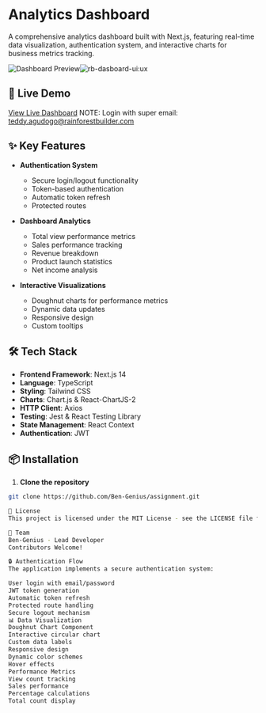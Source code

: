 # Analytics Dashboard

A comprehensive analytics dashboard built with Next.js, featuring real-time data visualization, authentication system, and interactive charts for business metrics tracking.

![Dashboard Preview]()![rb-dasboard-ui:ux](https://github.com/user-attachments/assets/fb602a3a-caf5-46c5-a0c5-39bd90ab324e)


## 🚀 Live Demo
[View Live Dashboard](https://assignment-jet-three.vercel.app/)
NOTE: Login with super email: teddy.agudogo@rainforestbuilder.com

## ✨ Key Features

- **Authentication System**
  - Secure login/logout functionality
  - Token-based authentication
  - Automatic token refresh
  - Protected routes

- **Dashboard Analytics**
  - Total view performance metrics
  - Sales performance tracking
  - Revenue breakdown
  - Product launch statistics
  - Net income analysis

- **Interactive Visualizations**
  - Doughnut charts for performance metrics
  - Dynamic data updates
  - Responsive design
  - Custom tooltips

## 🛠 Tech Stack

- **Frontend Framework**: Next.js 14
- **Language**: TypeScript
- **Styling**: Tailwind CSS
- **Charts**: Chart.js & React-ChartJS-2
- **HTTP Client**: Axios
- **Testing**: Jest & React Testing Library
- **State Management**: React Context
- **Authentication**: JWT

## 📦 Installation

1. **Clone the repository**
```bash
git clone https://github.com/Ben-Genius/assignment.git

📄 License
This project is licensed under the MIT License - see the LICENSE file for details

👥 Team
Ben-Genius - Lead Developer
Contributors Welcome!

🔒 Authentication Flow
The application implements a secure authentication system:

User login with email/password
JWT token generation
Automatic token refresh
Protected route handling
Secure logout mechanism
📊 Data Visualization
Doughnut Chart Component
Interactive circular chart
Custom data labels
Responsive design
Dynamic color schemes
Hover effects
Performance Metrics
View count tracking
Sales performance
Percentage calculations
Total count display
